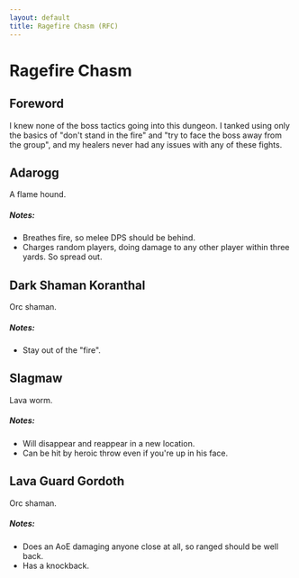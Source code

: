 ```yaml
---
layout: default
title: Ragefire Chasm (RFC)
---
```

# Ragefire Chasm

## Foreword

I knew none of the boss tactics going into this dungeon. I tanked using only the basics of "don't stand in the fire" and "try to face the boss away from the group", and my healers never had any issues with any of these fights.

## Adarogg

A flame hound.

##### Notes:
* Breathes fire, so melee DPS should be behind.
* Charges random players, doing damage to any other player within three yards. So spread out.

## Dark Shaman Koranthal

Orc shaman.

##### Notes:
* Stay out of the "fire".

## Slagmaw

Lava worm.

##### Notes:
* Will disappear and reappear in a new location.
* Can be hit by heroic throw even if you're up in his face.

## Lava Guard Gordoth

Orc shaman.

##### Notes:
* Does an AoE damaging anyone close at all, so ranged should be well back.
* Has a knockback.
